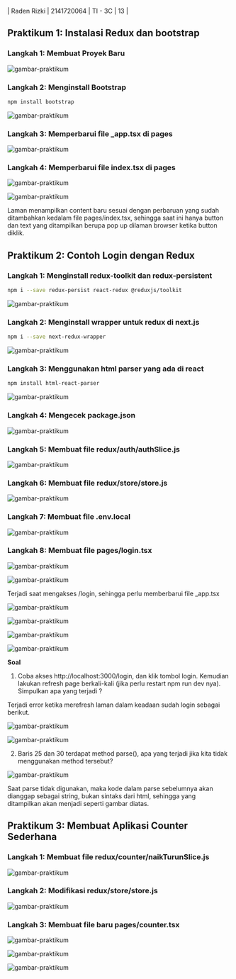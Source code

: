 | Raden Rizki | 2141720064 | TI - 3C | 13 |

## Praktikum 1: Instalasi Redux dan bootstrap

### Langkah 1: Membuat Proyek Baru

![gambar-praktikum](../pbf-pertemuan-06/img/praktikum_1_langkah_1.png)

### Langkah 2: Menginstall Bootstrap

```bash
npm install bootstrap
```

![gambar-praktikum](../pbf-pertemuan-06/img/praktikum_1_langkah_2.png)

### Langkah 3: Memperbarui file _app.tsx di pages

![gambar-praktikum](../pbf-pertemuan-06/img/praktikum_1_langkah_3.png)

### Langkah 4: Memperbarui file index.tsx di pages

![gambar-praktikum](../pbf-pertemuan-06/img/praktikum_1_langkah_4_1.png)

![gambar-praktikum](../pbf-pertemuan-06/img/praktikum_1_langkah_4_2.png)

Laman menampilkan content baru sesuai dengan perbaruan yang sudah ditambahkan kedalam file pages/index.tsx, sehingga saat ini hanya button dan text yang ditampilkan berupa pop up dilaman browser ketika button diklik.

## Praktikum 2: Contoh Login dengan Redux

### Langkah 1: Menginstall redux-toolkit dan redux-persistent

```bash
npm i --save redux-persist react-redux @reduxjs/toolkit 
```

![gambar-praktikum](../pbf-pertemuan-06/img/praktikum_2_langkah_1.png)

### Langkah 2: Menginstall wrapper untuk redux di next.js

```bash
npm i --save next-redux-wrapper
```

![gambar-praktikum](../pbf-pertemuan-06/img/praktikum_2_langkah_2.png)

### Langkah 3: Menggunakan html parser yang ada di react

```bash
npm install html-react-parser
```

![gambar-praktikum](../pbf-pertemuan-06/img/praktikum_2_langkah_3.png)

### Langkah 4: Mengecek package.json

![gambar-praktikum](../pbf-pertemuan-06/img/praktikum_2_langkah_4.png)

### Langkah 5: Membuat file redux/auth/authSlice.js

![gambar-praktikum](../pbf-pertemuan-06/img/praktikum_2_langkah_5.png)

### Langkah 6: Membuat file redux/store/store.js

![gambar-praktikum](../pbf-pertemuan-06/img/praktikum_2_langkah_6.png)

### Langkah 7: Membuat file .env.local

![gambar-praktikum](../pbf-pertemuan-06/img/praktikum_2_langkah_7.png)

### Langkah 8: Membuat file pages/login.tsx

![gambar-praktikum](../pbf-pertemuan-06/img/praktikum_2_langkah_8_1.png)

![gambar-praktikum](../pbf-pertemuan-06/img/praktikum_2_langkah_8_2.png)

Terjadi saat mengakses /login, sehingga perlu memberbarui file _app.tsx

![gambar-praktikum](../pbf-pertemuan-06/img/praktikum_2_langkah_8_error.png)

![gambar-praktikum](../pbf-pertemuan-06/img/praktikum_2_langkah_8_3.png)

![gambar-praktikum](../pbf-pertemuan-06/img/praktikum_2_langkah_8_4.png)

![gambar-praktikum](../pbf-pertemuan-06/img/praktikum_2_langkah_8_5.png)

**Soal**

1. Coba akses http://localhost:3000/login, dan klik tombol login. Kemudian lakukan refresh page berkali-kali (jika perlu restart npm run dev nya). Simpulkan apa yang terjadi ?

Terjadi error ketika merefresh laman dalam keadaan sudah login sebagai berikut.

![gambar-praktikum](../pbf-pertemuan-06/img/praktikum_2_soal_1_error_1.png)

![gambar-praktikum](../pbf-pertemuan-06/img/praktikum_2_soal_1_error_2.png)


2. Baris 25 dan 30 terdapat method parse(), apa yang terjadi jika kita tidak menggunakan method tersebut?

![gambar-praktikum](../pbf-pertemuan-06/img/praktikum_2_soal_2_error_1.png)

Saat parse tidak digunakan, maka kode dalam parse sebelumnya akan dianggap sebagai string, bukan sintaks dari html, sehingga yang ditampilkan akan menjadi seperti gambar diatas.

## Praktikum 3: Membuat Aplikasi Counter Sederhana

### Langkah 1: Membuat file redux/counter/naikTurunSlice.js

![gambar-praktikum](../pbf-pertemuan-06/img/praktikum_3_langkah_1.png)

### Langkah 2: Modifikasi redux/store/store.js

![gambar-praktikum](../pbf-pertemuan-06/img/praktikum_3_langkah_2.png)

### Langkah 3: Membuat file baru pages/counter.tsx

![gambar-praktikum](../pbf-pertemuan-06/img/praktikum_3_langkah_3_1.png)

![gambar-praktikum](../pbf-pertemuan-06/img/praktikum_3_langkah_3_3.png)

![gambar-praktikum](../pbf-pertemuan-06/img/praktikum_3_langkah_3_2.png)
